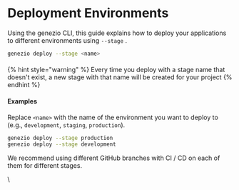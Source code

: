 # Deployment Environments

Using the genezio CLI, this guide explains how to deploy your applications to different environments using `--stage` .

```bash
genezio deploy --stage <name>
```

####

{% hint style="warning" %}
Every time you deploy with a stage name that doesn't exist, a new stage with that name will be created for your project
{% endhint %}

#### Examples

Replace `<name>` with the name of the environment you want to deploy to (e.g., `development`, `staging`, `production`).

```bash
genezio deploy --stage production
genezio deploy --stage development
```

We recommend using different GitHub branches with CI / CD on each of them for different stages.

\
